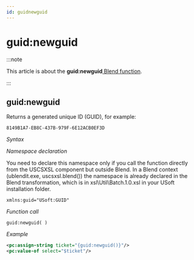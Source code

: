 ```yaml
---
id: guidnewguid
---
```


# guid:newguid




:::note

This article is about the **guid:newguid**[ Blend function](/docs/Repositories/Blend_functions).

:::

## **guid:newguid**

Returns a generated unique ID (GUID), for example:

```
8149B1A7-EB8C-437B-979F-6E12ACB0EF3D
```

*Syntax*

*Namespace declaration*

You need to declare this namespace only if you call the function directly from the USCSXSL component but outside Blend. In a Blend context (ublendit.exe, uscsxsl.blend()) the namespace is already declared in the Blend transformation, which is in xsl\\Util\\Batch.1.0.xsl in your USoft installation folder.

```
xmlns:guid="USoft:GUID"
```

*Function call*

```
guid:newguid( )
```

*Example*

```xml
<pc:assign-string ticket="{guid:newguid()}"/>
<pc:value-of select="$ticket"/>
```

 
